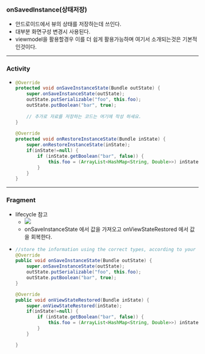 ### onSavedInstance(상태저장)
* 안드로이드에서 뷰의 상태를 저장하는데 쓰인다.
* 대부분 화면구성 변경시 사용된다.
* viewmodel을 활용할경우 이를 더 쉽게 활용가능하며 여기서 소개되는것은 기본적인것이다.
---
### Activity
* ```java
  @Override
  protected void onSaveInstanceState(Bundle outState) {
      super.onSaveInstanceState(outState); 
      outState.putSerializable("foo", this.foo);
      outState.putBoolean("bar", true);
 
      // 추가로 자료를 저장하는 코드는 여기에 작성 하세요. 
  }
 
  @Override
  protected void onRestoreInstanceState(Bundle inState) {
      super.onRestoreInstanceState(inState);
      if(inState!=null) {
          if (inState.getBoolean("bar", false)) {
              this.foo = (ArrayList<HashMap<String, Double>>) inState.getSerializable("foo");
          }
      }
  }
---
### Fragment
* lifecycle 참고
  * ![](https://developer.android.com/images/guide/fragments/fragment-view-lifecycle.png)
  * onSaveInstanceState 에서 값을 가져오고 onViewStateRestored 에서 값을 회복한다.
* ```java
  //store the information using the correct types, according to your variables.
  @Override
  public void onSaveInstanceState(Bundle outState) {
      super.onSaveInstanceState(outState);
      outState.putSerializable("foo", this.foo);
      outState.putBoolean("bar", true);
  }

  @Override
  public void onViewStateRestored(Bundle inState) {
      super.onViewStateRestored(inState);
      if(inState!=null) {
          if (inState.getBoolean("bar", false)) {
              this.foo = (ArrayList<HashMap<String, Double>>) inState.getSerializable("foo");
          }
      }

  }
